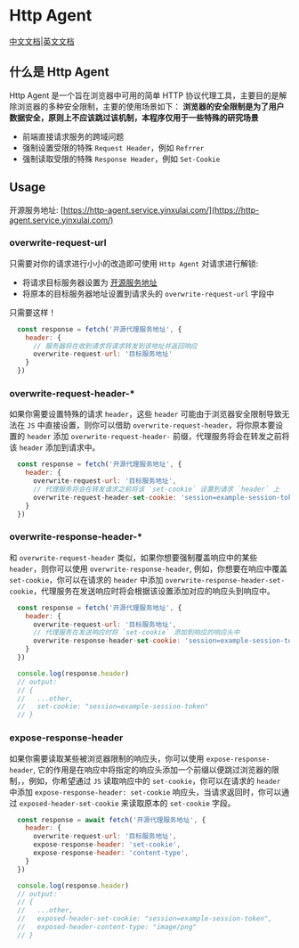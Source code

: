 # Http Agent

[中文文档](https://github.com/yinxulai/http-agent/blob/main/README_CN.md)|[英文文档](https://github.com/yinxulai/http-agent/blob/main/README.md)

## 什么是 Http Agent

Http Agent 是一个旨在浏览器中可用的简单 HTTP 协议代理工具，主要目的是解除浏览器的多种安全限制，主要的使用场景如下：
**浏览器的安全限制是为了用户数据安全，原则上不应该跳过该机制，本程序仅用于一些特殊的研究场景**

- 前端直接请求服务的跨域问题
- 强制设置受限的特殊 `Request Header`，例如 `Refrrer`
- 强制读取受限的特殊 `Response Header`，例如 `Set-Cookie`

## Usage

开源服务地址: [https://http-agent.service.yinxulai.com/](https://http-agent.service.yinxulai.com/)

### overwrite-request-url

只需要对你的请求进行小小的改造即可使用 `Http Agent` 对请求进行解锁:

- 将请求目标服务器设置为 [开源服务地址](#usage)
- 将原本的目标服务器地址设置到请求头的 `overwrite-request-url` 字段中

只需要这样！

```js
  const response = fetch('开源代理服务地址', {
    header: {
      // 服务器将在收到请求将请求转发到该地址并返回响应
      overwrite-request-url: '目标服务地址'
    }
  })
```

### overwrite-request-header-*

如果你需要设置特殊的请求 `header`，这些 `header` 可能由于浏览器安全限制导致无法在 `JS` 中直接设置，则你可以借助 `overwrite-request-header`，将你原本要设置的 `header` 添加 `overwrite-request-header-` 前缀，代理服务将会在转发之前将该 `header` 添加到请求中。

```js
  const response = fetch('开源代理服务地址', {
    header: {
      overwrite-request-url: '目标服务地址',
      // 代理服务将会在转发请求之前将该 `set-cookie` 设置到请求 `header` 上
      overwrite-request-header-set-cookie: 'session=example-session-token'
    }
  })
```

### overwrite-response-header-*

和 `overwrite-request-header` 类似，如果你想要强制覆盖响应中的某些 `header`，则你可以使用 `overwrite-response-header`,
例如，你想要在响应中覆盖 `set-cookie`，你可以在请求的 `header` 中添加 `overwrite-response-header-set-cookie`，代理服务在发送响应时将会根据该设置添加对应的响应头到响应中。

```js
  const response = fetch('开源代理服务地址', {
    header: {
      overwrite-request-url: '目标服务地址',
      // 代理服务在发送响应时将 `set-cookie` 添加到响应的响应头中
      overwrite-response-header-set-cookie: 'session=example-session-token'
    }
  })

  console.log(response.header)
  // output:
  // {
  //   ...other,
  //   set-cookie: "session=example-session-token"
  // }
```

### expose-response-header

如果你需要读取某些被浏览器限制的响应头，你可以使用 `expose-response-header`, 它的作用是在响应中将指定的响应头添加一个前缀以便跳过浏览器的限制，，例如，你希望通过 `JS` 读取响应中的 `set-cookie`，你可以在请求的 `header` 中添加 `expose-response-header: set-cookie` 响应头，当请求返回时，你可以通过 `exposed-header-set-cookie` 来读取原本的 `set-cookie` 字段。

```js
  const response = await fetch('开源代理服务地址', {
    header: {
      overwrite-request-url: '目标服务地址',
      expose-response-header: 'set-cookie',
      expose-response-header: 'content-type',
    }
  })

  console.log(response.header)
  // output:
  // {
  //   ...other,
  //   exposed-header-set-cookie: "session=example-session-token",
  //   exposed-header-content-type: "image/png"
  // }
```
